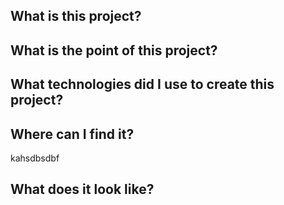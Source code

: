 ## What is this project?


## What is the point of this project?

## What technologies did I use to create this project?


## Where can I find it?
kahsdbsdbf

## What does it look like?

